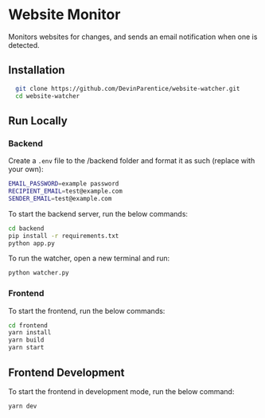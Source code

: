 # Website Monitor

Monitors websites for changes, and sends an email notification when one is detected.

## Installation

```bash
  git clone https://github.com/DevinParentice/website-watcher.git
  cd website-watcher
```

## Run Locally

### Backend

Create a `.env` file to the /backend folder and format it as such (replace with your own):

```bash
EMAIL_PASSWORD=example password
RECIPIENT_EMAIL=test@example.com
SENDER_EMAIL=test@example.com
```

To start the backend server, run the below commands:

```bash
cd backend
pip install -r requirements.txt
python app.py
```

To run the watcher, open a new terminal and run:

```bash
python watcher.py
```

### Frontend

To start the frontend, run the below commands:

```bash
cd frontend
yarn install
yarn build
yarn start
```

## Frontend Development

To start the frontend in development mode, run the below command:

```bash
yarn dev
```
